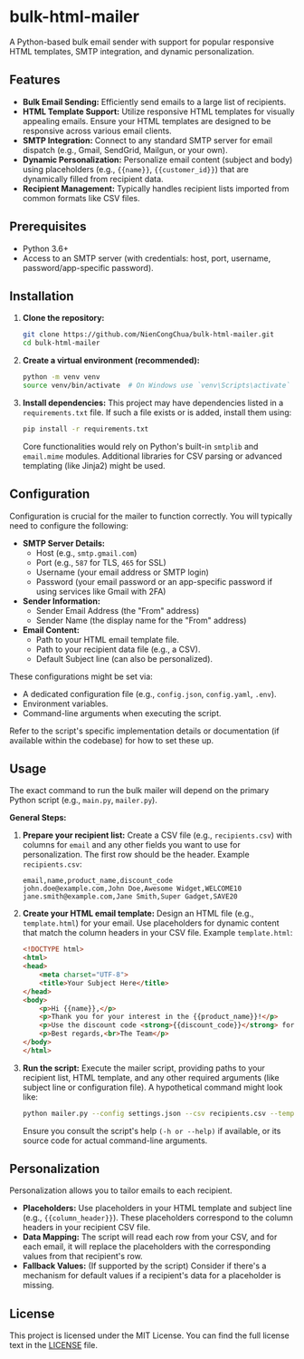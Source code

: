 # bulk-html-mailer
<!-- [![Ask DeepWiki](https://devin.ai/assets/askdeepwiki.png)](https://deepwiki.com/NienCongChua/bulk-html-mailer.git) -->

A Python-based bulk email sender with support for popular responsive HTML templates, SMTP integration, and dynamic personalization.

## Features

*   **Bulk Email Sending:** Efficiently send emails to a large list of recipients.
*   **HTML Template Support:** Utilize responsive HTML templates for visually appealing emails. Ensure your HTML templates are designed to be responsive across various email clients.
*   **SMTP Integration:** Connect to any standard SMTP server for email dispatch (e.g., Gmail, SendGrid, Mailgun, or your own).
*   **Dynamic Personalization:** Personalize email content (subject and body) using placeholders (e.g., `{{name}}`, `{{customer_id}}`) that are dynamically filled from recipient data.
*   **Recipient Management:** Typically handles recipient lists imported from common formats like CSV files.

## Prerequisites

*   Python 3.6+
*   Access to an SMTP server (with credentials: host, port, username, password/app-specific password).

## Installation

1.  **Clone the repository:**
    ```bash
    git clone https://github.com/NienCongChua/bulk-html-mailer.git
    cd bulk-html-mailer
    ```

2.  **Create a virtual environment (recommended):**
    ```bash
    python -m venv venv
    source venv/bin/activate  # On Windows use `venv\Scripts\activate`
    ```

3.  **Install dependencies:**
    This project may have dependencies listed in a `requirements.txt` file. If such a file exists or is added, install them using:
    ```bash
    pip install -r requirements.txt
    ```
    Core functionalities would rely on Python's built-in `smtplib` and `email.mime` modules. Additional libraries for CSV parsing or advanced templating (like Jinja2) might be used.

## Configuration

Configuration is crucial for the mailer to function correctly. You will typically need to configure the following:

*   **SMTP Server Details:**
    *   Host (e.g., `smtp.gmail.com`)
    *   Port (e.g., `587` for TLS, `465` for SSL)
    *   Username (your email address or SMTP login)
    *   Password (your email password or an app-specific password if using services like Gmail with 2FA)
*   **Sender Information:**
    *   Sender Email Address (the "From" address)
    *   Sender Name (the display name for the "From" address)
*   **Email Content:**
    *   Path to your HTML email template file.
    *   Path to your recipient data file (e.g., a CSV).
    *   Default Subject line (can also be personalized).

These configurations might be set via:
*   A dedicated configuration file (e.g., `config.json`, `config.yaml`, `.env`).
*   Environment variables.
*   Command-line arguments when executing the script.

Refer to the script's specific implementation details or documentation (if available within the codebase) for how to set these up.

## Usage

The exact command to run the bulk mailer will depend on the primary Python script (e.g., `main.py`, `mailer.py`).

**General Steps:**

1.  **Prepare your recipient list:**
    Create a CSV file (e.g., `recipients.csv`) with columns for `email` and any other fields you want to use for personalization. The first row should be the header.
    Example `recipients.csv`:
    ```csv
    email,name,product_name,discount_code
    john.doe@example.com,John Doe,Awesome Widget,WELCOME10
    jane.smith@example.com,Jane Smith,Super Gadget,SAVE20
    ```

2.  **Create your HTML email template:**
    Design an HTML file (e.g., `template.html`) for your email. Use placeholders for dynamic content that match the column headers in your CSV file.
    Example `template.html`:
    ```html
    <!DOCTYPE html>
    <html>
    <head>
        <meta charset="UTF-8">
        <title>Your Subject Here</title>
    </head>
    <body>
        <p>Hi {{name}},</p>
        <p>Thank you for your interest in the {{product_name}}!</p>
        <p>Use the discount code <strong>{{discount_code}}</strong> for a special offer.</p>
        <p>Best regards,<br>The Team</p>
    </body>
    </html>
    ```

3.  **Run the script:**
    Execute the mailer script, providing paths to your recipient list, HTML template, and any other required arguments (like subject line or configuration file).
    A hypothetical command might look like:
    ```bash
    python mailer.py --config settings.json --csv recipients.csv --template template.html --subject "A Special Offer For You, {{name}}!"
    ```
    Ensure you consult the script's help `(-h or --help)` if available, or its source code for actual command-line arguments.

## Personalization

Personalization allows you to tailor emails to each recipient.

*   **Placeholders:** Use placeholders in your HTML template and subject line (e.g., `{{column_header}}`). These placeholders correspond to the column headers in your recipient CSV file.
*   **Data Mapping:** The script will read each row from your CSV, and for each email, it will replace the placeholders with the corresponding values from that recipient's row.
*   **Fallback Values:** (If supported by the script) Consider if there's a mechanism for default values if a recipient's data for a placeholder is missing.

## License

This project is licensed under the MIT License. You can find the full license text in the [LICENSE](LICENSE) file.
